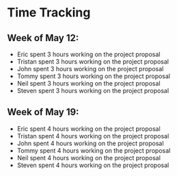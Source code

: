 # Time Tracking

## Week of May 12:
* Eric spent 3 hours working on the project proposal
* Tristan spent 3 hours working on the project proposal
* John spent 3 hours working on the project proposal
* Tommy spent 3 hours working on the project proposal
* Neil spent 3 hours working on the project proposal
* Steven spent 3 hours working on the project proposal

## Week of May 19:
* Eric spent 4 hours working on the project proposal
* Tristan spent 4 hours working on the project proposal
* John spent 4 hours working on the project proposal
* Tommy spent 4 hours working on the project proposal
* Neil spent 4 hours working on the project proposal
* Steven spent 4 hours working on the project proposal
